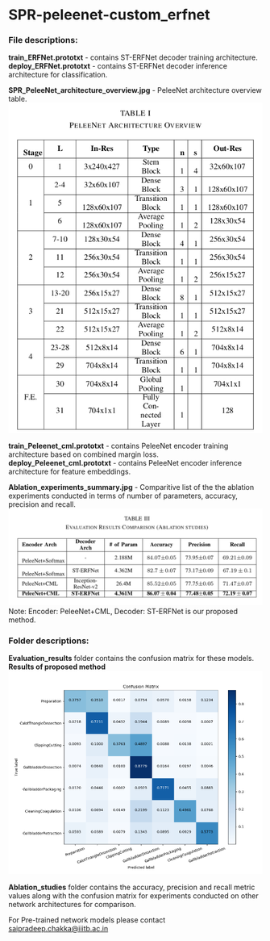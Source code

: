# SPR-peleenet-custom_erfnet

### File descriptions:

**train_ERFNet.prototxt** - contains ST-ERFNet decoder training architecture.
**deploy_ERFNet.prototxt** - contains ST-ERFNet decoder inference architecture for classification.

**SPR_PeleeNet_architecture_overview.jpg** - PeleeNet architecture overview table.
![Alt text](/SPR_PeleeNet_architecture_overview.jpg?raw=true)

**train_Peleenet_cml.prototxt** - contains PeleeNet encoder training architecture based on combined margin loss.
**deploy_Peleenet_cml.prototxt** - contains PeleeNet encoder inference architecture for feature embeddings.

**Ablation_experiments_summary.jpg** - Comparitive list of the the ablation experiments conducted in terms of number of parameters, accuracy, precision and recall.
![Alt text](/Ablation_experiments_summary.jpg?raw=true)
Note: Encoder: PeleeNet+CML, Decoder: ST-ERFNet is our proposed method.


### Folder descriptions:

**Evaluation_results** folder contains the confusion matrix for these models.
**Results of proposed method**
![Alt text](/Evaluation_results/confusion_matrix.png?raw=true)

**Ablation_studies** folder contains the accuracy, precision and recall metric values along with the confusion matrix for experiments conducted on other network architectures for comparison.

For Pre-trained network models please contact saipradeep.chakka@iiitb.ac.in

